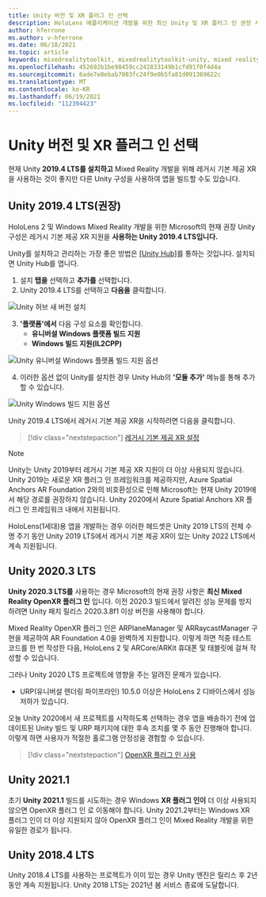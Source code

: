 ```yaml
---
title: Unity 버전 및 XR 플러그 인 선택
description: HoloLens 애플리케이션 개발을 위한 최신 Unity 및 XR 플러그 인 권장 사항을 최신 상태로 유지합니다.
author: hferrone
ms.author: v-hferrone
ms.date: 06/18/2021
ms.topic: article
keywords: mixedrealitytoolkit, mixedrealitytoolkit-unity, mixed reality 헤드셋, windows mixed reality 헤드셋, 가상 현실 헤드셋, unity
ms.openlocfilehash: 452692b1be98459cc242833149b1cfd91f0f4d4a
ms.sourcegitcommit: 6ade7e8ebab7003fc24f9e0b5fa81d091369622c
ms.translationtype: MT
ms.contentlocale: ko-KR
ms.lasthandoff: 06/19/2021
ms.locfileid: "112394423"
---
```

# <a name="choosing-a-unity-version-and-xr-plugin"></a>Unity 버전 및 XR 플러그 인 선택

현재 Unity **2019.4 LTS를 설치하고** Mixed Reality 개발을 위해 레거시 기본 제공 XR을 사용하는 것이 좋지만 다른 Unity 구성을 사용하여 앱을 빌드할 수도 있습니다.

## <a name="unity-20194-lts-recommended"></a>Unity 2019.4 LTS(권장)

HoloLens 2 및 Windows Mixed Reality 개발을 위한 Microsoft의 현재 권장 Unity 구성은 레거시 기본 제공 XR 지원을 **사용하는 Unity 2019.4 LTS입니다.**

Unity를 설치하고 관리하는 가장 좋은 방법은 <a href="https://unity3d.com/get-unity/download" target="_blank">[Unity Hub]</a>를 통하는 것입니다. 설치되면 Unity Hub를 엽니다.

1. 설치 **탭을** 선택하고 **추가를** 선택합니다.
2. Unity 2019.4 LTS를 선택하고 **다음을** 클릭합니다.

![Unity 허브 새 버전 설치](images/unity-hub-img-2019.png)

3. **'플랫폼'에서** 다음 구성 요소를 확인합니다.
    * **유니버설 Windows 플랫폼 빌드 지원** 
    * **Windows 빌드 지원(IL2CPP)**

![Unity 유니버설 Windows 플랫폼 빌드 지원 옵션](images/Unity_Install_Option_UWP_2019.png)

4. 이러한 옵션 없이 Unity를 설치한 경우 Unity Hub의 **'모듈 추가'** 메뉴를 통해 추가할 수 있습니다.

![Unity Windows 빌드 지원 옵션](images/Unity_Install_Option_UWP2_2019.png)

Unity 2019.4 LTS에서 레거시 기본 제공 XR을 시작하려면 다음을 클릭합니다.

> [!div class="nextstepaction"]
> [레거시 기본 제공 XR 설정](/windows/mixed-reality/develop/unity/xr-project-setup?tabs=legacy)

> [!NOTE]
> Unity는 Unity 2019부터 레거시 기본 제공 XR 지원이 더 이상 사용되지 않습니다.  Unity 2019는 새로운 XR 플러그 인 프레임워크를 제공하지만, Azure Spatial Anchors AR Foundation 2와의 비호환성으로 인해 Microsoft는 현재 Unity 2019에서 해당 경로를 권장하지 않습니다.  Unity 2020에서 Azure Spatial Anchors XR 플러그 인 프레임워크 내에서 지원됩니다.

HoloLens(1세대)용 앱을 개발하는 경우 이러한 헤드셋은 Unity 2019 LTS의 전체 수명 주기 동안 Unity 2019 LTS에서 레거시 기본 제공 XR이 있는 Unity 2022 LTS에서 계속 지원됩니다.

## <a name="unity-20203-lts"></a>Unity 2020.3 LTS 

**Unity 2020.3 LTS를** 사용하는 경우 Microsoft의 현재 권장 사항은 **최신 Mixed Reality OpenXR 플러그 인** 입니다. 이전 2020.3 빌드에서 알려진 성능 문제를 방지하려면 Unity 패치 릴리스 2020.3.8f1 이상 버전을 사용해야 합니다.

Mixed Reality OpenXR 플러그 인은 ARPlaneManager 및 ARRaycastManager 구현을 제공하여 AR Foundation 4.0을 완벽하게 지원합니다. 이렇게 하면 적중 테스트 코드를 한 번 작성한 다음, HoloLens 2 및 ARCore/ARKit 휴대폰 및 태블릿에 걸쳐 작성할 수 있습니다.

그러나 Unity 2020 LTS 프로젝트에 영향을 주는 알려진 문제가 있습니다.

* URP(유니버설 렌더링 파이프라인) 10.5.0 이상은 HoloLens 2 디바이스에서 성능 저하가 있습니다.

오늘 Unity 2020에서 새 프로젝트를 시작하도록 선택하는 경우 앱을 배송하기 전에 업데이트된 Unity 빌드 및 URP 패키지에 대한 후속 조치를 몇 주 동안 진행해야 합니다.  이렇게 하면 사용자가 적절한 홀로그램 안정성을 경험할 수 있습니다.

> [!div class="nextstepaction"]
> [OpenXR 플러그 인 사용](/windows/mixed-reality/develop/unity/xr-project-setup?tabs=openxr)

## <a name="unity-20211"></a>Unity 2021.1

초기 **Unity 2021.1** 빌드를 시도하는 경우 Windows **XR 플러그 인이** 더 이상 사용되지 않으면 OpenXR 플러그 인 로 이동해야 합니다.  Unity 2021.2부터는 Windows XR 플러그 인이 더 이상 지원되지 않아 OpenXR 플러그 인이 Mixed Reality 개발을 위한 유일한 경로가 됩니다.

## <a name="unity-20184-lts"></a>Unity 2018.4 LTS

Unity 2018.4 LTS를 사용하는 프로젝트가 이미 있는 경우 Unity 엔진은 릴리스 후 2년 동안 계속 지원됩니다.  Unity 2018 LTS는 2021년 봄 서비스 종료에 도달합니다.